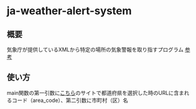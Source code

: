 # ja-weather-alert-system

## 概要
気象庁が提供しているXMLから特定の場所の気象警報を取り指すプログラム
[参考](https://xml.kishou.go.jp/index.html)
## 使い方
main関数の第一引数に[こちら](https://www.jma.go.jp/bosai/warning/)のサイトで都道府県を選択した時のURLに含まれるコード（area_code）、第二引数に市町村（区）名